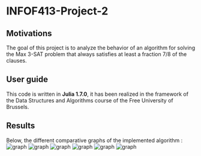 # INFOF413-Project-2

## Motivations
The goal of this project is to analyze the behavior of an algorithm for solving the Max 3-SAT problem that always satisfies at least a fraction 7/8 of the clauses.

## User guide
This code is written in **Julia 1.7.0**, it has been realized in the framework of the Data Structures and Algorithms course of the Free University of Brussels.

## Results
Below, the different comparative graphs of the implemented algorithm : <br>
![graph](https://raw.githubusercontent.com/jbaudru/INFOF413-Project-2/master/img/results1.png?token=AH356QIVZSX7EMFWSROGOSTBVZIJG)
![graph](https://raw.githubusercontent.com/jbaudru/INFOF413-Project-2/master/img/results2.png?token=AH356QIVZSX7EMFWSROGOSTBVZIJG)
![graph](https://raw.githubusercontent.com/jbaudru/INFOF413-Project-2/master/img/results3.png?token=AH356QIVZSX7EMFWSROGOSTBVZIJG)
![graph](https://raw.githubusercontent.com/jbaudru/INFOF413-Project-2/master/img/results4.png?token=AH356QIVZSX7EMFWSROGOSTBVZIJG)
![graph](https://raw.githubusercontent.com/jbaudru/INFOF413-Project-2/master/img/results5.png?token=AH356QIVZSX7EMFWSROGOSTBVZIJG)
![graph](https://raw.githubusercontent.com/jbaudru/INFOF413-Project-2/master/img/results6.png?token=AH356QIVZSX7EMFWSROGOSTBVZIJG)
